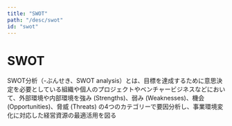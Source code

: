 ```yaml
---
title: "SWOT"
path: "/desc/swot"
id: "swot"
---
```


# SWOT

SWOT分析（-ぶんせき、SWOT analysis）とは、目標を達成するために意思決定を必要としている組織や個人のプロジェクトやベンチャービジネスなどにおいて、外部環境や内部環境を強み (Strengths)、弱み (Weaknesses)、機会 (Opportunities)、脅威 (Threats) の4つのカテゴリーで要因分析し、事業環境変化に対応した経営資源の最適活用を図る
